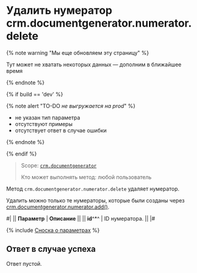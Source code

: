 # Удалить нумератор crm.documentgenerator.numerator.delete

{% note warning "Мы еще обновляем эту страницу" %}

Тут может не хватать некоторых данных — дополним в ближайшее время

{% endnote %}

{% if build == 'dev' %}

{% note alert "TO-DO _не выгружается на prod_" %}

- не указан тип параметра
- отсутствуют примеры
- отсутствует ответ в случае ошибки

{% endnote %}

{% endif %}

> Scope: [`crm.documentgenerator`](../../../scopes/permissions.md)
>
> Кто может выполнять метод: любой пользователь

Метод `crm.documentgenerator.numerator.delete` удаляет нумератор.

Удалить можно только те нумераторы, которые были созданы через [crm.documentgenerator.numerator.add()](./crm-document-generator-numerator-add.md). 

#|
|| **Параметр** | **Описание** ||
|| **id**^*^ | ID нумератора. ||
|#

{% include [Сноска о параметрах](../../../../_includes/required.md) %}

## Ответ в случае успеха

Ответ пустой.
